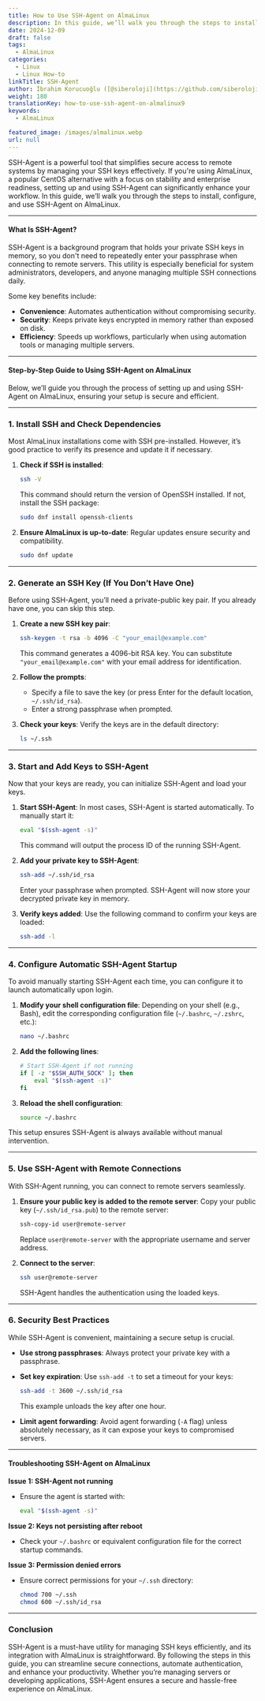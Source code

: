 ```yaml
---
title: How to Use SSH-Agent on AlmaLinux
description: In this guide, we’ll walk you through the steps to install, configure, and use SSH-Agent on AlmaLinux.
date: 2024-12-09
draft: false
tags:
  - AlmaLinux
categories:
  - Linux
  - Linux How-to
linkTitle: SSH-Agent
author: İbrahim Korucuoğlu ([@siberoloji](https://github.com/siberoloji))
weight: 180
translationKey: how-to-use-ssh-agent-on-almalinux9
keywords:
  - AlmaLinux

featured_image: /images/almalinux.webp
url: null
---
```

SSH-Agent is a powerful tool that simplifies secure access to remote systems by managing your SSH keys effectively. If you're using AlmaLinux, a popular CentOS alternative with a focus on stability and enterprise readiness, setting up and using SSH-Agent can significantly enhance your workflow. In this guide, we’ll walk you through the steps to install, configure, and use SSH-Agent on AlmaLinux.

---

#### What Is SSH-Agent?

SSH-Agent is a background program that holds your private SSH keys in memory, so you don't need to repeatedly enter your passphrase when connecting to remote servers. This utility is especially beneficial for system administrators, developers, and anyone managing multiple SSH connections daily.

Some key benefits include:

- **Convenience**: Automates authentication without compromising security.
- **Security**: Keeps private keys encrypted in memory rather than exposed on disk.
- **Efficiency**: Speeds up workflows, particularly when using automation tools or managing multiple servers.

---

#### Step-by-Step Guide to Using SSH-Agent on AlmaLinux

Below, we’ll guide you through the process of setting up and using SSH-Agent on AlmaLinux, ensuring your setup is secure and efficient.

---

### 1. **Install SSH and Check Dependencies**

Most AlmaLinux installations come with SSH pre-installed. However, it’s good practice to verify its presence and update it if necessary.

1. **Check if SSH is installed**:

   ```bash
   ssh -V
   ```

   This command should return the version of OpenSSH installed. If not, install the SSH package:

   ```bash
   sudo dnf install openssh-clients
   ```

2. **Ensure AlmaLinux is up-to-date**:
   Regular updates ensure security and compatibility.

   ```bash
   sudo dnf update
   ```

---

### 2. **Generate an SSH Key (If You Don’t Have One)**

Before using SSH-Agent, you’ll need a private-public key pair. If you already have one, you can skip this step.

1. **Create a new SSH key pair**:

   ```bash
   ssh-keygen -t rsa -b 4096 -C "your_email@example.com"
   ```

   This command generates a 4096-bit RSA key. You can substitute `"your_email@example.com"` with your email address for identification.

2. **Follow the prompts**:
   - Specify a file to save the key (or press Enter for the default location, `~/.ssh/id_rsa`).
   - Enter a strong passphrase when prompted.

3. **Check your keys**:
   Verify the keys are in the default directory:

   ```bash
   ls ~/.ssh
   ```

---

### 3. **Start and Add Keys to SSH-Agent**

Now that your keys are ready, you can initialize SSH-Agent and load your keys.

1. **Start SSH-Agent**:
   In most cases, SSH-Agent is started automatically. To manually start it:

   ```bash
   eval "$(ssh-agent -s)"
   ```

   This command will output the process ID of the running SSH-Agent.

2. **Add your private key to SSH-Agent**:

   ```bash
   ssh-add ~/.ssh/id_rsa
   ```

   Enter your passphrase when prompted. SSH-Agent will now store your decrypted private key in memory.

3. **Verify keys added**:
   Use the following command to confirm your keys are loaded:

   ```bash
   ssh-add -l
   ```

---

### 4. **Configure Automatic SSH-Agent Startup**

To avoid manually starting SSH-Agent each time, you can configure it to launch automatically upon login.

1. **Modify your shell configuration file**:
   Depending on your shell (e.g., Bash), edit the corresponding configuration file (`~/.bashrc`, `~/.zshrc`, etc.):

   ```bash
   nano ~/.bashrc
   ```

2. **Add the following lines**:

   ```bash
   # Start SSH-Agent if not running
   if [ -z "$SSH_AUTH_SOCK" ]; then
       eval "$(ssh-agent -s)"
   fi
   ```

3. **Reload the shell configuration**:

   ```bash
   source ~/.bashrc
   ```

This setup ensures SSH-Agent is always available without manual intervention.

---

### 5. **Use SSH-Agent with Remote Connections**

With SSH-Agent running, you can connect to remote servers seamlessly.

1. **Ensure your public key is added to the remote server**:
   Copy your public key (`~/.ssh/id_rsa.pub`) to the remote server:

   ```bash
   ssh-copy-id user@remote-server
   ```

   Replace `user@remote-server` with the appropriate username and server address.

2. **Connect to the server**:

   ```bash
   ssh user@remote-server
   ```

   SSH-Agent handles the authentication using the loaded keys.

---

### 6. **Security Best Practices**

While SSH-Agent is convenient, maintaining a secure setup is crucial.

- **Use strong passphrases**: Always protect your private key with a passphrase.
- **Set key expiration**: Use `ssh-add -t` to set a timeout for your keys:

   ```bash
   ssh-add -t 3600 ~/.ssh/id_rsa
   ```

   This example unloads the key after one hour.
- **Limit agent forwarding**: Avoid agent forwarding (`-A` flag) unless absolutely necessary, as it can expose your keys to compromised servers.

---

#### Troubleshooting SSH-Agent on AlmaLinux

**Issue 1: SSH-Agent not running**

- Ensure the agent is started with:

  ```bash
  eval "$(ssh-agent -s)"
  ```

**Issue 2: Keys not persisting after reboot**

- Check your `~/.bashrc` or equivalent configuration file for the correct startup commands.

**Issue 3: Permission denied errors**

- Ensure correct permissions for your `~/.ssh` directory:

  ```bash
  chmod 700 ~/.ssh
  chmod 600 ~/.ssh/id_rsa
  ```

---

### Conclusion

SSH-Agent is a must-have utility for managing SSH keys efficiently, and its integration with AlmaLinux is straightforward. By following the steps in this guide, you can streamline secure connections, automate authentication, and enhance your productivity. Whether you’re managing servers or developing applications, SSH-Agent ensures a secure and hassle-free experience on AlmaLinux.
